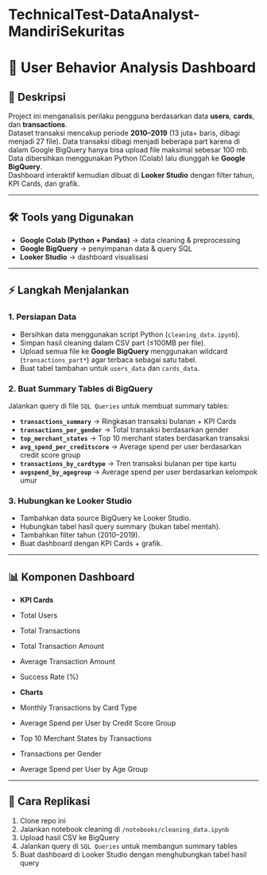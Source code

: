 # TechnicalTest-DataAnalyst-MandiriSekuritas

# 📌 User Behavior Analysis Dashboard

## 📖 Deskripsi
Project ini menganalisis perilaku pengguna berdasarkan data **users**, **cards**, dan **transactions**.  
Dataset transaksi mencakup periode **2010–2019** (13 juta+ baris, dibagi menjadi 27 file). Data transaksi dibagi menjadi beberapa part karena di dalam Google BigQuery hanya bisa upload file maksimal sebesar 100 mb.  
Data dibersihkan menggunakan Python (Colab) lalu diunggah ke **Google BigQuery**.  
Dashboard interaktif kemudian dibuat di **Looker Studio** dengan filter tahun, KPI Cards, dan grafik.

---

## 🛠️ Tools yang Digunakan
- **Google Colab (Python + Pandas)** → data cleaning & preprocessing  
- **Google BigQuery** → penyimpanan data & query SQL  
- **Looker Studio** → dashboard visualisasi  

---

## ⚡ Langkah Menjalankan

### 1. Persiapan Data
- Bersihkan data menggunakan script Python (`cleaning_data.ipynb`).  
- Simpan hasil cleaning dalam CSV part (≤100MB per file).  
- Upload semua file ke **Google BigQuery** menggunakan wildcard (`transactions_part*`) agar terbaca sebagai satu tabel.  
- Buat tabel tambahan untuk `users_data` dan `cards_data`.

### 2. Buat Summary Tables di BigQuery
Jalankan query di file `SQL Queries` untuk membuat summary tables:

- **`transactions_summary`** → Ringkasan transaksi bulanan + KPI Cards  
- **`transactions_per_gender`** → Total transaksi berdasarkan gender  
- **`top_merchant_states`** → Top 10 merchant states berdasarkan transaksi  
- **`avg_spend_per_creditscore`** → Average spend per user berdasarkan credit score group  
- **`transactions_by_cardtype`** → Tren transaksi bulanan per tipe kartu  
- **`avgspend_by_agegroup`** → Average spend per user berdasarkan kelompok umur  

### 3. Hubungkan ke Looker Studio
- Tambahkan data source BigQuery ke Looker Studio.  
- Hubungkan tabel hasil query summary (bukan tabel mentah).  
- Tambahkan filter tahun (2010–2019).  
- Buat dashboard dengan KPI Cards + grafik.  

---

## 📊 Komponen Dashboard
- **KPI Cards**  
- Total Users  
- Total Transactions  
- Total Transaction Amount  
- Average Transaction Amount  
- Success Rate (%)  

- **Charts**  
- Monthly Transactions by Card Type  
- Average Spend per User by Credit Score Group  
- Top 10 Merchant States by Transactions  
- Transactions per Gender  
- Average Spend per User by Age Group  

---

## 🚀 Cara Replikasi
1. Clone repo ini  
2. Jalankan notebook cleaning di `/notebooks/cleaning_data.ipynb`  
3. Upload hasil CSV ke BigQuery  
4. Jalankan query di `SQL Queries` untuk membangun summary tables  
5. Buat dashboard di Looker Studio dengan menghubungkan tabel hasil query  
